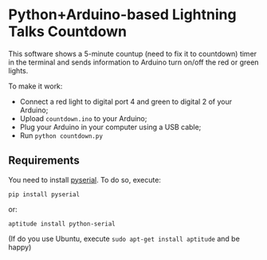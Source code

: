 Python+Arduino-based Lightning Talks Countdown
==============================================

This software shows a 5-minute countup (need to fix it to countdown) timer in
the terminal and sends information to Arduino turn on/off the red or green
lights.

To make it work:

- Connect a red light to digital port 4 and green to digital 2 of your Arduino;
- Upload `countdown.ino` to your Arduino;
- Plug your Arduino in your computer using a USB cable;
- Run `python countdown.py`


Requirements
------------

You need to install [pyserial](http://pyserial.sourceforge.net/). To do so,
execute:

    pip install pyserial

or:

    aptitude install python-serial

(If do you use Ubuntu, execute `sudo apt-get install aptitude` and be happy)
